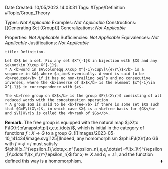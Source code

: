 <div class="topSpace"></div>

Date Created: 10/05/2023 14:03:31
Tags: #Type/Definition #Topic/Group_Theory

Types: <i>Not Applicable</i>
Examples: <i>Not Applicable</i>
Constructions: [[Generating Set (Group)]]
Generalizations: <i>Not Applicable</i>

Properties: <i>Not Applicable</i>
Sufficiencies: <i>Not Applicable</i>
Equivalences: <i>Not Applicable</i>
Justifications: <i>Not Applicable</i>

``` ad-Definition
title: Definition.

Let $X$ be a set. Fix any set $X^{-1}$ in bijection with $X$ and any $e\not\in X\cup X^{-1}$.
* A <b>word in $A\coloneqq X\cup X^{-1}\cup\l\{e\r\}$</b> is a sequence in $A$ where $a_i=e$ eventually. A word is said to be <b>reduced</b> if it has no non-trailing $e$’s and no consecutive inverses, where the <b>inverse of $x$</b> is the element $x^{-1}\in X^{-1}$ in correspondence with $x$.

The <b>free group on $X$</b> is the group $F\l(X\r)$ consisting of all reduced words with the concatenation operation.
* A group $G$ is said to be <b>free</b> if there is some set $X$ such that $G=F\l(X\r)$, in which case $X$ is a <b>free basis for $G$</b> and $\l|X\r|$ is called the <b>rank of $G$</b>.

```

<b>Remark.</b> The free group is equipped with the natural map $j:X\to F\l(X\r):x\mapsto\tpl{x,e,e,\dots}$, which is initial in the category of functions $f:X\to G$ to a group $G$.
![[Images/2023-05-10_141434/image.svg|125]]Indeed, any homomorphism $\phi:F\l(X\r)\to G$ with $f=\phi\circ j$ must satisfy $\phi\l(x_1^{\epsilon_1},\dots,x_n^{\epsilon_n},e,e,\dots\r)=f\l(x_1\r)^{\epsilon_1}\cdots f\l(x_n\r)^{\epsilon_n}$ for $x_i\in X$ and $\epsilon_i=\pm1$, and the function defined this way is a homomorphism.<span style="float:right;">$\blacklozenge$</span>
